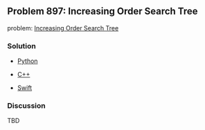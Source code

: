 ## Problem 897: Increasing Order Search Tree

problem: [Increasing Order Search Tree](https://leetcode.com/problems/increasing-order-search-tree/)

### Solution

- [Python](../python/problem897.py)

- [C++](../cpp/problem897.cpp)

- [Swift](../swift/problem897.swift)

### Discussion

TBD

